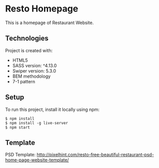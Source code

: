 # Resto Homepage

This is a homepage of Restaurant Website.

## Technologies
Project is created with:
* HTML5
* SASS version: ^4.13.0
* Swiper version: 5.3.0
* BEM methodology
* 7-1 pattern

## Setup
To run this project, install it locally using npm:

```
$ npm install
$ npm install -g live-server
$ npm start
```

## Template
PSD Template:
http://pixelhint.com/resto-free-beautiful-restaurant-psd-home-page-website-template/
